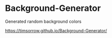 # Background-Generator
Generated random background colors 

https://timsorrow.github.io/Background-Generator/
